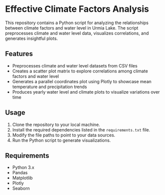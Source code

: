 # Effective Climate Factors Analysis

This repository contains a Python script for analyzing the relationships between climate factors and water level in Urmia Lake. The script preprocesses climate and water level data, visualizes correlations, and generates insightful plots.

## Features

- Preprocesses climate and water level datasets from CSV files
- Creates a scatter plot matrix to explore correlations among climate factors and water level
- Generates a parallel coordinates plot using Plotly to showcase mean temperature and precipitation trends
- Produces yearly water level and climate plots to visualize variations over time

## Usage

1. Clone the repository to your local machine.
2. Install the required dependencies listed in the `requirements.txt` file.
3. Modify the file paths to point to your data sources.
4. Run the Python script to generate visualizations.

## Requirements

- Python 3.x
- Pandas
- Matplotlib
- Plotly
- Seaborn
